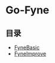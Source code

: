 #  Go-Fyne

## 目录

* [FyneBasic](/study/GoLang/go-Fyne/fyneBasic)
* [FyneImprove](/study/GoLang/go-Fyne/fyneImprove)


